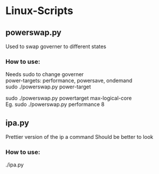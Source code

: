 # Linux-Scripts

## powerswap.py
Used to swap governer to different states  
### How to use:
Needs sudo to change governer  
power-targets: performance, powersave, ondemand  
sudo ./powerswap.py power-target  
  
sudo ./powerswap.py powertarget max-logical-core  
Eg. sudo ./powerswap.py performance 8


## ipa.py
Prettier version of the ip a command Should be better to look

### How to use:
./ipa.py  

